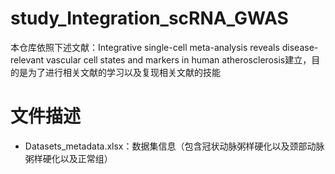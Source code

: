 # study_Integration_scRNA_GWAS
本仓库依照下述文献：Integrative single-cell meta-analysis reveals disease-relevant vascular cell states and markers in  human atherosclerosis建立，目的是为了进行相关文献的学习以及复现相关文献的技能
# 文件描述
  - Datasets_metadata.xlsx：数据集信息（包含冠状动脉粥样硬化以及颈部动脉粥样硬化以及正常组）
  
